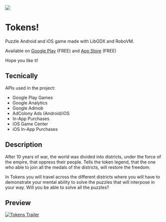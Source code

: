 <IMG src="https://github.com/syagues/tokens/blob/master/readme/chAv1.png"/>

# Tokens!

Puzzle Android and iOS game made with LibGDX and RoboVM.

Available on [Google Play](https://play.google.com/store/apps/details?id=com.forkstone.tokens.android) (FREE) and [App Store](https://itunes.apple.com/us/app/tokens!/id1098213893?l=en&ls=1&mt=8) (FREE)

Hope you like it!

## Tecnically

APIs used in the project:

* Google Play Games
* Google Analytics
* Google Admob
* AdColony Ads (Android/iOS
* In-App Purchases
* iOS Game Center
* iOS In-App Purchases

## Description

After 10 years of war, the world was divided into districts, under the force of the empire, that oppress their people. Tells the token legend, that the one who able to join all the medals of the districts, will restore the freedom.

In Tokens you will travel across the different districts where you will have to demonstrate your mental ability to solve the puzzles that will interpose in your way. Will you be able to solve all the puzzles?

## Preview

[![Tokens Trailer](https://github.com/syagues/tokens/blob/master/readme/ch.gif)](https://www.youtube.com/watch?v=PHI0VuqS970)
